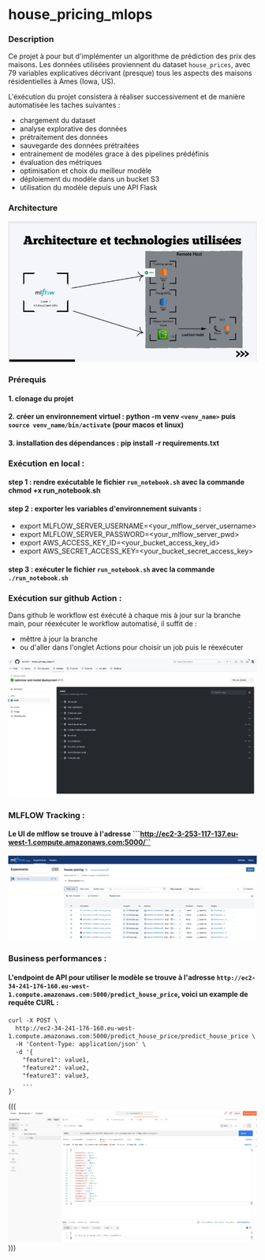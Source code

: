 # house_pricing_mlops

### Description

Ce projet à pour but d'implémenter un algorithme de prédiction des prix des maisons.
Les données utilisées proviennent du dataset ```house_prices```, avec 79 variables explicatives décrivant (presque) tous les aspects des maisons résidentielles à Ames (Iowa, US).

L'éxécution du projet consistera à réaliser successivement et de manière automatisée les taches suivantes : 

- chargement du dataset
- analyse explorative des données
- prétraitement des données
- sauvegarde des données prétraitées
- entrainement de modèles grace à des pipelines prédéfinis
- évaluation des métriques
- optimisation et choix du meilleur modèle
- déploiement du modèle dans un bucket S3
- utilisation du modèle depuis une API Flask


### Architecture

![Architecture Image](assets/architecture.jpg)

### Prérequis

#### 1. clonage du projet

#### 2. créer un environnement virtuel : python -m venv ```<venv_name>``` puis ```source venv_name/bin/activate``` (pour macos et linux)

#### 3. installation des dépendances : pip install -r requirements.txt

### Exécution en local : 

#### step 1 : rendre exécutable le fichier ```run_notebook.sh``` avec la commande chmod +x run_notebook.sh

#### step 2 : exporter les variables d'environnement suivants :

- export MLFLOW_SERVER_USERNAME=<your_mlflow_server_username>
- export MLFLOW_SERVER_PASSWORD=<your_mlflow_server_pwd>
- export AWS_ACCESS_KEY_ID=<your_bucket_access_key_id>
- export AWS_SECRET_ACCESS_KEY=<your_bucket_secret_access_key>

#### step 3 : exécuter le fichier ```run_notebook.sh``` avec la commande ```./run_notebook.sh```

### Exécution sur github Action :

Dans github le workflow est éxécuté à chaque mis à jour sur la branche main, pour réexécuter le workflow automatisé, il suffit de : 

- mêttre à jour la branche
- ou d'aller dans l'onglet Actions pour choisir un job puis le réexécuter

![Workflow Image](assets/workflow_run.jpg)

### MLFLOW Tracking :
#### Le UI de mlflow se trouve à l'adresse ```http://ec2-3-253-117-137.eu-west-1.compute.amazonaws.com:5000/``

![MlFlow Image](assets/mlflow_ui.jpg)

### Business performances : 
#### L'endpoint de API pour utiliser le modèle se trouve à l'adresse ```http://ec2-34-241-176-160.eu-west-1.compute.amazonaws.com:5000/predict_house_price```, voici un example de requête CURL : 

```
curl -X POST \
  http://ec2-34-241-176-160.eu-west-1.compute.amazonaws.com:5000/predict_house_price/predict_house_price \
  -H 'Content-Type: application/json' \
  -d '{
    "feature1": value1,
    "feature2": value2,
    "feature3": value3,
    ...
}'
```

(((![ApiRequest Image](assets/api_request.jpg))))
